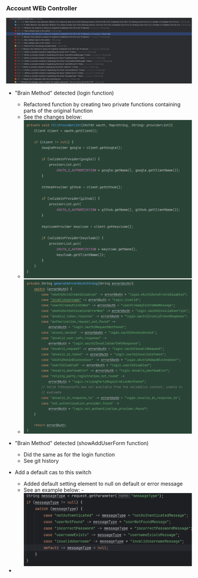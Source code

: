 ### Account WEb Controller
![AccountWebControllerIssues.png](images/AccountWebControllerIssues.png)

- "Brain Method" detected (login function)
  - Refactored function by creating two private functions containing parts of the original function
  - See the changes below:
  - ![AccountWebControllerIssuesFillProviderList.png](images/AccountWebControllerIssuesFillProviderList.png)
  - ![AccountWebControllerIssuesGenerateErrorOAuthString.png](images/AccountWebControllerIssuesGenerateErrorOAuthString.png)


- "Brain Method" detected (showAddUserForm function)
  - Did the same as for the login function
  - See git history


- Add a default cas to this switch
  - Added default setting element to null on default or error message
  - See an example below:
  -![AccountWebControllerIssuesSwitchDefaultNull.png](images/AccountWebControllerIssuesSwitchDefaultNull.png)


-
